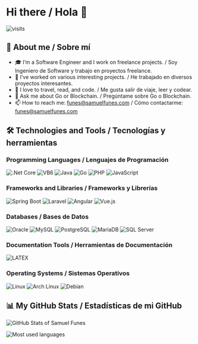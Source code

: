 # Hi there / Hola 👋

![visits](https://hits.seeyoufarm.com/api/count/incr/badge.svg?url=https://github.com/snaven10/snaven10)

<!--
**snaven10/snaven10** is a ✨ _special_ ✨ repository because its `README.md` (this file) appears on your GitHub profile. / **snaven10/snaven10** es un repositorio ✨ _especial_ ✨ porque su `README.md` (este archivo) aparece en tu perfil de GitHub.
-->

## 🌱 About me / Sobre mí 

- 🎓 I’m a Software Engineer and I work on freelance projects. / Soy Ingeniero de Software y trabajo en proyectos freelance.
- 🔭 I’ve worked on various interesting projects. / He trabajado en diversos proyectos interesantes.
- 🌱 I love to travel, read, and code. / Me gusta salir de viaje, leer y codear.
- 💬 Ask me about Go or Blockchain. / Pregúntame sobre Go o Blockchain.
- 📫 How to reach me: [funes@samuelfunes.com](mailto:funes@samuelfunes.com) / Cómo contactarme: [funes@samuelfunes.com](mailto:funes@samuelfunes.com)

## 🛠 Technologies and Tools / Tecnologías y herramientas

### Programming Languages / Lenguajes de Programación
![.Net Core](https://img.shields.io/badge/-.Net_Core-512BD4?logo=.net&logoColor=white)
![VB6](https://img.shields.io/badge/-VB6-5D1791?style=flat)
![Java](https://img.shields.io/badge/-Java-007396?logo=java&logoColor=white)
![Go](https://img.shields.io/badge/-Go-00ADD8?logo=go&logoColor=white)
![PHP](https://img.shields.io/badge/-PHP-777BB4?logo=php&logoColor=white)
![JavaScript](https://img.shields.io/badge/-JavaScript-F7DF1E?logo=javascript&logoColor=black)

### Frameworks and Libraries / Frameworks y Librerías
![Spring Boot](https://img.shields.io/badge/-Spring_Boot-6DB33F?logo=spring&logoColor=white)
![Laravel](https://img.shields.io/badge/-Laravel-FF2D20?logo=laravel&logoColor=white)
![Angular](https://img.shields.io/badge/-Angular-DD0031?logo=angular&logoColor=white)
![Vue.js](https://img.shields.io/badge/-Vue.js-4FC08D?logo=vue.js&logoColor=white)

### Databases / Bases de Datos
![Oracle](https://img.shields.io/badge/-Oracle-F80000?logo=oracle&logoColor=white)
![MySQL](https://img.shields.io/badge/-MySQL-4479A1?logo=mysql&logoColor=white)
![PostgreSQL](https://img.shields.io/badge/-PostgreSQL-336791?logo=postgresql&logoColor=white)
![MariaDB](https://img.shields.io/badge/-MariaDB-003545?logo=mariadb&logoColor=white)
![SQL Server](https://img.shields.io/badge/-SQL_Server-CC2927?logo=microsoft-sql-server&logoColor=white)

### Documentation Tools / Herramientas de Documentación
![LATEX](https://img.shields.io/badge/-LATEX-008080?logo=latex&logoColor=white)

### Operating Systems / Sistemas Operativos
![Linux](https://img.shields.io/badge/-Linux-FCC624?logo=linux&logoColor=black)
![Arch Linux](https://img.shields.io/badge/-Arch_Linux-1793D1?logo=arch-linux&logoColor=white)
![Debian](https://img.shields.io/badge/-Debian-A81D33?logo=debian&logoColor=white)

## 📊 My GitHub Stats / Estadísticas de mi GitHub

![GitHub Stats of Samuel Funes](https://github-readme-stats.vercel.app/api?username=snaven10&show_icons=true&theme=radical)

![Most used languages](https://github-readme-stats.vercel.app/api/top-langs/?username=snaven10&langs_count=100&layout=compact&theme=radical)


